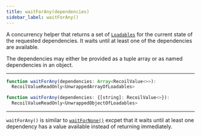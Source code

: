 ```yaml
---
title: waitForAny(dependencies)
sidebar_label: waitForAny()
---
```


A concurrency helper that returns a set of [`Loadables`](/docs/api-reference/core/Loadable) for the current state of the requested dependencies.  It waits until at least one of the dependencies are available.

The dependencies may either be provided as a tuple array or as named dependencies in an object.

---

```jsx
function waitForAny(dependencies: Array<RecoilValue<>>):
  RecoilValueReadOnly<UnwrappedArrayOfLoadables>
```

```jsx
function waitForAny(dependencies: {[string]: RecoilValue<>}):
  RecoilValueReadOnly<UnwrappedObjectOfLoadables>
```
---

`waitForAny()` is similar to [`waitForNone()`](/docs/api-reference/utils/waitForNone) excpet that it waits until at least one dependency has a value available instead of returning immediately.
